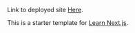 Link to deployed site [Here](https://nextjs-blog-je9x-qpw68m4ju-4833583-gmailcom.vercel.app/).

This is a starter template for [Learn Next.js](https://nextjs.org/learn).
